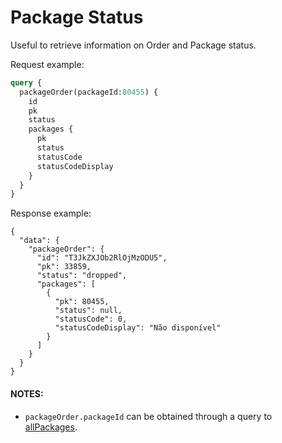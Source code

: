 # Package Status

Useful to retrieve information on Order and Package status.

Request example:

```graphql
query {
  packageOrder(packageId:80455) {
    id
    pk
    status
    packages {
      pk
      status
      statusCode
      statusCodeDisplay
    }
  }
}
```

Response example:

```
{
  "data": {
    "packageOrder": {
      "id": "T3JkZXJOb2RlOjMzODU5",
      "pk": 33859,
      "status": "dropped",
      "packages": [
        {
          "pk": 80455,
          "status": null,
          "statusCode": 0,
          "statusCodeDisplay": "Não disponível"
        }
      ]
    }
  }
}
```

#### NOTES:

- ```packageOrder.packageId``` can be obtained through a query to [allPackages](/presto/all-packages).
